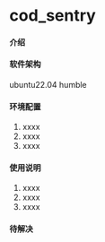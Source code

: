 # cod_sentry

#### 介绍

#### 软件架构
ubuntu22.04 humble


#### 环境配置

1.  xxxx
2.  xxxx
3.  xxxx

#### 使用说明

1.  xxxx
2.  xxxx
3.  xxxx



#### 待解决

#### 


